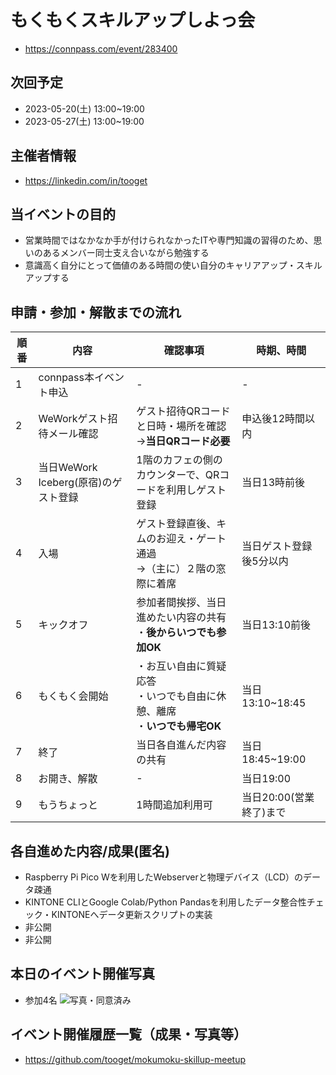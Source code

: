 # もくもくスキルアップしよっ会
 - https://connpass.com/event/283400

## 次回予定
 - 2023-05-20(土) 13:00~19:00
 - 2023-05-27(土) 13:00~19:00

## 主催者情報
 - https://linkedin.com/in/tooget

## 当イベントの目的
 - 営業時間ではなかなか手が付けられなかったITや専門知識の習得のため、思いのあるメンバー同士支え合いながら勉強する
 - 意識高く自分にとって価値のある時間の使い自分のキャリアアップ・スキルアップする

## 申請・参加・解散までの流れ
| 順番 | 内容 | 確認事項 | 時期、時間 |
| -- | -- | -- | -- |
| 1 | connpass本イベント申込 | - | - |
| 2 | WeWorkゲスト招待メール確認 | ゲスト招待QRコードと日時・場所を確認<br/>→**当日QRコード必要** | 申込後12時間以内 |
| 3 | 当日WeWork Iceberg(原宿)のゲスト登録 | 1階のカフェの側のカウンターで、QRコードを利用しゲスト登録 | 当日13時前後 |
| 4 | 入場 | ゲスト登録直後、キムのお迎え・ゲート通過<br/>→（主に）２階の窓際に着席 | 当日ゲスト登録後5分以内 |
| 5 | キックオフ | 参加者間挨拶、当日進めたい内容の共有<br/>・**後からいつでも参加OK** | 当日13:10前後 |
| 6 | もくもく会開始 | ・お互い自由に質疑応答<br/>・いつでも自由に休憩、離席<br/>・**いつでも帰宅OK**| 当日13:10~18:45 |
| 7 | 終了 | 当日各自進んだ内容の共有 | 当日18:45~19:00 |
| 8 | お開き、解散 | - | 当日19:00 |
| 9 | もうちょっと | 1時間追加利用可 | 当日20:00(営業終了)まで |

## 各自進めた内容/成果(匿名)
 - Raspberry Pi Pico Wを利用したWebserverと物理デバイス（LCD）のデータ疎通
 - KINTONE CLIとGoogle Colab/Python Pandasを利用したデータ整合性チェック・KINTONEへデータ更新スクリプトの実装
 - 非公開
 - 非公開

## 本日のイベント開催写真
 - 参加4名
![写真・同意済み](https://raw.githubusercontent.com/tooget/mokumoku-skillup-meetup/main/photo/【第13回・WeWork原宿】もくもくスキルアップしよっ会_20230513.jpg)

## イベント開催履歴一覧（成果・写真等）
 - https://github.com/tooget/mokumoku-skillup-meetup